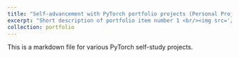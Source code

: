 ```yaml
---
title: "Self-advancement with PyTorch portfolio projects (Personal Project)"
excerpt: "Short description of portfolio item number 1 <br/><img src='/images/500x300.png'>"
collection: portfolio
---
```


This is a markdown file for various PyTorch self-study projects.
